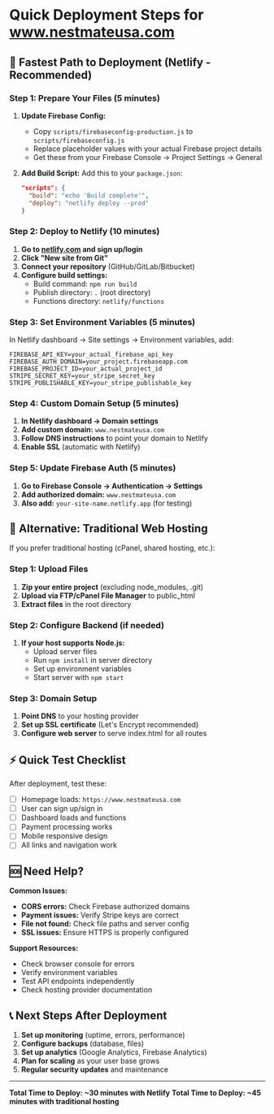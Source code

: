 # Quick Deployment Steps for www.nestmateusa.com

## 🚀 Fastest Path to Deployment (Netlify - Recommended)

### Step 1: Prepare Your Files (5 minutes)
1. **Update Firebase Config:**
   - Copy `scripts/firebaseconfig-production.js` to `scripts/firebaseconfig.js`
   - Replace placeholder values with your actual Firebase project details
   - Get these from your Firebase Console → Project Settings → General

2. **Add Build Script:**
   Add this to your `package.json`:
   ```json
   "scripts": {
     "build": "echo 'Build complete'",
     "deploy": "netlify deploy --prod"
   }
   ```

### Step 2: Deploy to Netlify (10 minutes)
1. **Go to [netlify.com](https://netlify.com) and sign up/login**
2. **Click "New site from Git"**
3. **Connect your repository** (GitHub/GitLab/Bitbucket)
4. **Configure build settings:**
   - Build command: `npm run build`
   - Publish directory: `.` (root directory)
   - Functions directory: `netlify/functions`

### Step 3: Set Environment Variables (5 minutes)
In Netlify dashboard → Site settings → Environment variables, add:
```
FIREBASE_API_KEY=your_actual_firebase_api_key
FIREBASE_AUTH_DOMAIN=your_project.firebaseapp.com
FIREBASE_PROJECT_ID=your_actual_project_id
STRIPE_SECRET_KEY=your_stripe_secret_key
STRIPE_PUBLISHABLE_KEY=your_stripe_publishable_key
```

### Step 4: Custom Domain Setup (5 minutes)
1. **In Netlify dashboard → Domain settings**
2. **Add custom domain:** `www.nestmateusa.com`
3. **Follow DNS instructions** to point your domain to Netlify
4. **Enable SSL** (automatic with Netlify)

### Step 5: Update Firebase Auth (5 minutes)
1. **Go to Firebase Console → Authentication → Settings**
2. **Add authorized domain:** `www.nestmateusa.com`
3. **Also add:** `your-site-name.netlify.app` (for testing)

## 🔧 Alternative: Traditional Web Hosting

If you prefer traditional hosting (cPanel, shared hosting, etc.):

### Step 1: Upload Files
1. **Zip your entire project** (excluding node_modules, .git)
2. **Upload via FTP/cPanel File Manager** to public_html
3. **Extract files** in the root directory

### Step 2: Configure Backend (if needed)
1. **If your host supports Node.js:**
   - Upload server files
   - Run `npm install` in server directory
   - Set up environment variables
   - Start server with `npm start`

### Step 3: Domain Setup
1. **Point DNS** to your hosting provider
2. **Set up SSL certificate** (Let's Encrypt recommended)
3. **Configure web server** to serve index.html for all routes

## ⚡ Quick Test Checklist

After deployment, test these:
- [ ] Homepage loads: `https://www.nestmateusa.com`
- [ ] User can sign up/sign in
- [ ] Dashboard loads and functions
- [ ] Payment processing works
- [ ] Mobile responsive design
- [ ] All links and navigation work

## 🆘 Need Help?

**Common Issues:**
- **CORS errors:** Check Firebase authorized domains
- **Payment issues:** Verify Stripe keys are correct
- **File not found:** Check file paths and server config
- **SSL issues:** Ensure HTTPS is properly configured

**Support Resources:**
- Check browser console for errors
- Verify environment variables
- Test API endpoints independently
- Check hosting provider documentation

## 📞 Next Steps After Deployment

1. **Set up monitoring** (uptime, errors, performance)
2. **Configure backups** (database, files)
3. **Set up analytics** (Google Analytics, Firebase Analytics)
4. **Plan for scaling** as your user base grows
5. **Regular security updates** and maintenance

---

**Total Time to Deploy: ~30 minutes with Netlify**
**Total Time to Deploy: ~45 minutes with traditional hosting**
